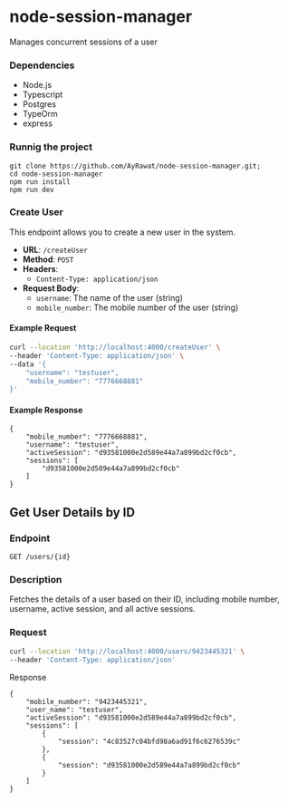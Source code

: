 # node-session-manager
Manages concurrent sessions of a user

### Dependencies
- Node.js
- Typescript
- Postgres
- TypeOrm
- express

### Runnig the project
```
git clone https://github.com/AyRawat/node-session-manager.git;
cd node-session-manager
npm run install
npm run dev
```

### Create User

This endpoint allows you to create a new user in the system.

- **URL**: `/createUser`
- **Method**: `POST`
- **Headers**:
  - `Content-Type: application/json`
- **Request Body**:
  - `username`: The name of the user (string)
  - `mobile_number`: The mobile number of the user (string)

#### Example Request

```bash
curl --location 'http://localhost:4000/createUser' \
--header 'Content-Type: application/json' \
--data '{
    "username": "testuser",
    "mobile_number": "7776668881"
}'
```
#### Example Response
```
{
    "mobile_number": "7776668881",
    "username": "testuser",
    "activeSession": "d93581000e2d589e44a7a899bd2cf0cb",
    "sessions": [
        "d93581000e2d589e44a7a899bd2cf0cb"
    ]
}
```


## Get User Details by ID

### Endpoint
`GET /users/{id}`

### Description
Fetches the details of a user based on their ID, including mobile number, username, active session, and all active sessions.

### Request

```bash
curl --location 'http://localhost:4000/users/9423445321' \
--header 'Content-Type: application/json'
```

Response
```
{
    "mobile_number": "9423445321",
    "user_name": "testuser",
    "activeSession": "d93581000e2d589e44a7a899bd2cf0cb",
    "sessions": [
        {
            "session": "4c83527c04bfd98a6ad91f6c6276539c"
        },
        {
            "session": "d93581000e2d589e44a7a899bd2cf0cb"
        }
    ]
}

```
